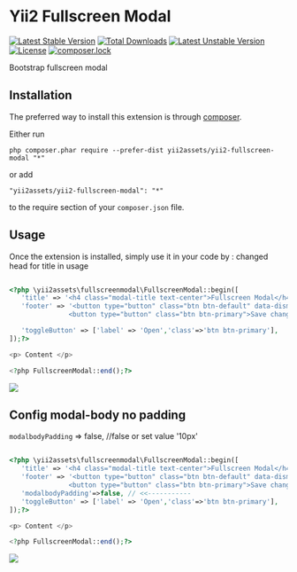 Yii2 Fullscreen Modal
=====================
[![Latest Stable Version](https://poser.pugx.org/yii2assets/yii2-fullscreen-modal/v/stable)](https://packagist.org/packages/yii2assets/yii2-fullscreen-modal) [![Total Downloads](https://poser.pugx.org/yii2assets/yii2-fullscreen-modal/downloads)](https://packagist.org/packages/yii2assets/yii2-fullscreen-modal) [![Latest Unstable Version](https://poser.pugx.org/yii2assets/yii2-fullscreen-modal/v/unstable)](https://packagist.org/packages/yii2assets/yii2-fullscreen-modal) [![License](https://poser.pugx.org/yii2assets/yii2-fullscreen-modal/license)](https://packagist.org/packages/yii2assets/yii2-fullscreen-modal) [![composer.lock](https://poser.pugx.org/yii2assets/yii2-fullscreen-modal/composerlock)](https://packagist.org/packages/yii2assets/yii2-fullscreen-modal)

Bootstrap fullscreen modal

Installation
------------

The preferred way to install this extension is through [composer](http://getcomposer.org/download/).

Either run

```
php composer.phar require --prefer-dist yii2assets/yii2-fullscreen-modal "*"
```

or add

```
"yii2assets/yii2-fullscreen-modal": "*"
```

to the require section of your `composer.json` file.


Usage
-----

Once the extension is installed, simply use it in your code by  :
changed head for title in usage
```php

<?php \yii2assets\fullscreenmodal\FullscreenModal::begin([
   'title' => '<h4 class="modal-title text-center">Fullscreen Modal</h4>',
   'footer' => '<button type="button" class="btn btn-default" data-dismiss="modal">Close</button>
               <button type="button" class="btn btn-primary">Save changes</button>',

   'toggleButton' => ['label' => 'Open','class'=>'btn btn-primary'],
]);?>

<p> Content </p>

<?php FullscreenModal::end();?>

```

![](assets/screenshort1.png)

Config modal-body no padding
----

 `modalbodyPadding` => false, //false or set value '10px'

```php

<?php \yii2assets\fullscreenmodal\FullscreenModal::begin([
   'title' => '<h4 class="modal-title text-center">Fullscreen Modal</h4>',
   'footer' => '<button type="button" class="btn btn-default" data-dismiss="modal">Close</button>
               <button type="button" class="btn btn-primary">Save changes</button>',
   'modalbodyPadding'=>false, // <<-----------
   'toggleButton' => ['label' => 'Open','class'=>'btn btn-primary'],
]);?>

<p> Content </p>

<?php FullscreenModal::end();?>

```
![](assets/screenshort2.png)
